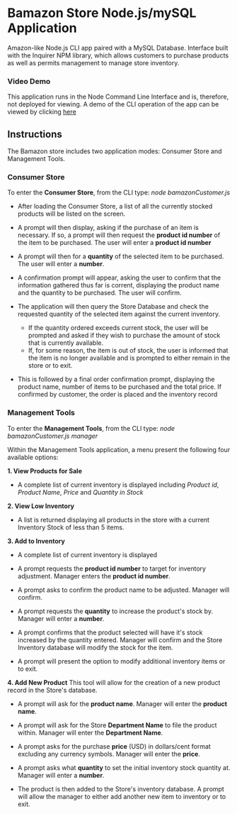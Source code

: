 # Bamazon Store Node.js/mySQL Application

Amazon-like Node.js CLI app paired with a MySQL Database. Interface built with the Inquirer NPM library, which allows customers to purchase products as well as permits management to manage store inventory.

### Video Demo
This application runs in the Node Command Line Interface and is, therefore, not deployed for viewing.   A demo of the CLI operation of the app can be viewed by clicking [here](https://youtu.be/kzKggyn5Jjw)


## Instructions
The Bamazon store includes two application modes: Consumer Store and Management Tools.



### Consumer Store
To enter the **Consumer Store**, from the CLI type: *node bamazonCustomer.js*

* After loading the Consumer Store, a list of all the currently stocked products will be listed on the screen. 

* A prompt will then display, asking if the purchase of an item is necessary. If so, a prompt will then request the **product id number** of the item to be purchased. The user will enter a **product id number**

* A prompt will then for a **quantity** of the selected item to be purchased. The user will enter a **number**.

* A confirmation prompt will appear, asking the user to confirm that the information gathered thus far is corrent,  displaying the product name and the quantity to be purchased. The user will confirm.

* The application will then query the Store Database and check the requested quantity of the selected item against the current inventory.  
  * If the quantity ordered exceeds current stock, the user will be prompted and asked if they wish to purchase the amount of stock that is currently available.
  * If, for some reason, the item is out of stock, the user is informed that the item is no longer available and is prompted to either remain in the store or to exit.

* This is followed by a final order confirmation prompt, displaying the product name, number of items to be purchased and the total price.  If confirmed by customer, the order is placed and the inventory record





### Management Tools
To enter the **Management Tools**, from the CLI type: *node bamazonCustomer.js manager*

Within the Management Tools application, a menu present the following four available options:

**1. View Products for Sale**

* A complete list of current inventory is displayed including *Product id*, *Product Name*, *Price* and *Quantity in Stock*

**2. View Low Inventory**

* A list is returned displaying all products in the store with a current Inventory Stock of less than 5 items.

**3. Add to Inventory**

* A complete list of current inventory is displayed

* A prompt requests the **product id number** to target for inventory adjustment. Manager enters the **product id number**.

* A prompt asks to confirm the product name to be adjusted.  Manager will confirm.

* A prompt requests the **quantity** to increase the product's stock by.  Manager will enter a **number**.

* A prompt confirms that the product selected will have it's stock increased by the quantity entered.  Manager will confirm and the Store Inventory database will modify the stock for the item.

* A prompt will present the option to modify additional inventory items or to exit.


**4. Add New Product**
This tool will allow for the creation of a new product record in the Store's database.

* A prompt will ask for the **product name**.  Manager will enter the **product name**.

* A prompt will ask for the Store **Department Name** to file the product within.  Manager will enter the **Department Name**.

* A prompt asks for the purchase **price** (USD) in dollars/cent format excluding any currency symbols. Manager will enter the **price**.

* A prompt asks what **quantity** to set the initial inventory stock quantity at.  Manager will enter a **number**.

* The product is then added to the Store's inventory database. A prompt will allow the manager to either add another new item to inventory or to exit.